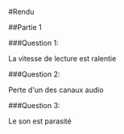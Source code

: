 #Rendu

##Partie 1

###Question 1:

La vitesse de lecture est ralentie

###Question 2:

Perte d'un des canaux audio

###Question 3:

Le son est parasité 

